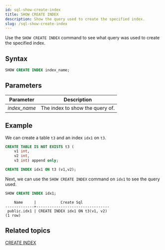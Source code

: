 ```yaml
---
id: sql-show-create-index
title: SHOW CREATE INDEX
description: Show the query used to create the specified index. 
slug: /sql-show-create-index
---
```


Use the `SHOW CREATE INDEX` command to see what query was used to create the specified index. 

## Syntax

```sql
SHOW CREATE INDEX index_name;
```

## Parameters
|Parameter    | Description|
|---------------|------------|
|*index_name* |The index to show the query of.|

## Example

We can create a table `t3` and an index `idx1` on `t3`.

```sql
CREATE TABLE IS NOT EXISTS t3 (
    v1 int, 
    v2 int, 
    v3 int) append only;

CREATE INDEX idx1 ON t3 (v1,v2);
```

Next, we can use the `SHOW CREATE INDEX` command on `idx1` to see the query used.

```sql
SHOW CREATE INDEX idx1;
```

```
    Name     |           Create Sql            
-------------+---------------------------------
 public.idx1 | CREATE INDEX idx1 ON t3(v1, v2)
(1 row)
```

## Related topics

[CREATE INDEX](/sql-create-index.md)